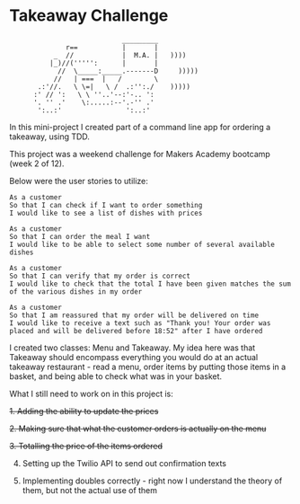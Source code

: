 # Takeaway Challenge

```
                            _________
              r==           |       |
           _  //            |  M.A. |   ))))
          |_)//(''''':      |       |
            //  \_____:_____.-------D     )))))
           //   | ===  |   /        \
       .:'//.   \ \=|   \ /  .:'':./    )))))
      :' // ':   \ \ ''..'--:'-.. ':
      '. '' .'    \:.....:--'.-'' .'
       ':..:'                ':..:'

```

In this mini-project I created part of a command line app for ordering a takeaway, using TDD.

This project was a weekend challenge for Makers Academy bootcamp (week 2 of 12).

Below were the user stories to utilize:

```
As a customer
So that I can check if I want to order something
I would like to see a list of dishes with prices

As a customer
So that I can order the meal I want
I would like to be able to select some number of several available dishes

As a customer
So that I can verify that my order is correct
I would like to check that the total I have been given matches the sum of the various dishes in my order

As a customer
So that I am reassured that my order will be delivered on time
I would like to receive a text such as "Thank you! Your order was placed and will be delivered before 18:52" after I have ordered
```

I created two classes: Menu and Takeaway. My idea here was that Takeaway should encompass everything you would do at an actual takeaway restaurant - read a menu, order items by putting those items in a basket, and being able to check what was in your basket.

What I still need to work on in this project is:

~~1. Adding the ability to update the prices~~

~~2. Making sure that what the customer orders is actually on the menu~~

~~3. Totalling the price of the items ordered~~

4. Setting up the Twilio API to send out confirmation texts

5. Implementing doubles correctly - right now I understand the theory of them, but not the actual use of them
